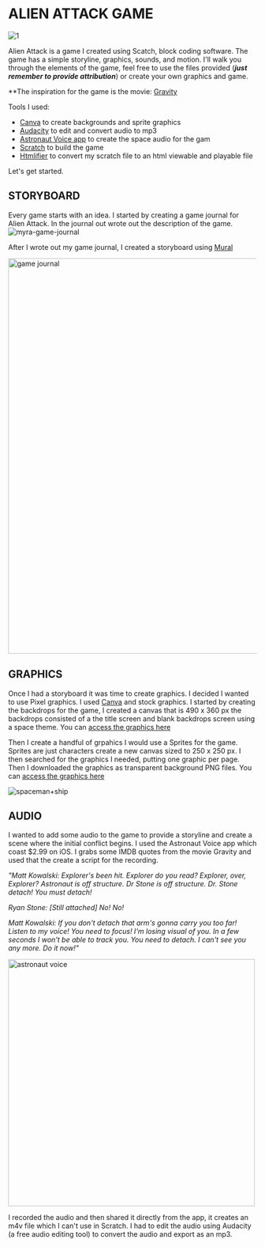 # ALIEN ATTACK GAME

![1](https://user-images.githubusercontent.com/28787937/177619226-62c239df-c123-461b-bd16-927e99d7f9b8.png)

Alien Attack is a game I created using Scatch, block coding software. The game has a simple storyline, graphics, sounds, and motion. 
I'll walk you through the elements of the game, feel free to use the files provided (***just remember to provide attribution***) or create your own graphics and game.  

**The inspiration for the game is the movie: [Gravity](https://youtu.be/OiTiKOy59o4)

Tools I used: 
- [Canva](http://canva.com) to create backgrounds and sprite graphics
- [Audacity](https://www.audacityteam.org/) to edit and convert audio to mp3
- [Astronaut Voice app](https://appgrooves.com/ios/584369584/astronaut-voice/qneo) to create the space audio for the gam
- [Scratch](https://scratch.mit.edu/) to build the game
- [Htmlifier](https://sheeptester.github.io/htmlifier/) to convert my scratch file to an html viewable and playable file

Let's get started. 

## STORYBOARD
Every game starts with an idea. I started by creating a game journal for Alien Attack. In the journal out wrote out the description of the game. 
![myra-game-journal](https://user-images.githubusercontent.com/28787937/177610047-a30cbf12-4d0b-4166-9370-4d793cc4b2e1.jpg)

After I wrote out my game journal, I created a storyboard using [Mural](http://mural.co)

<img width="800" alt="game journal" src="https://user-images.githubusercontent.com/28787937/177614768-bcf35e9e-47c1-4c0c-a91d-d633db2f8be1.png">

## GRAPHICS
Once I had a storyboard it was time to create graphics. I decided I wanted to use Pixel graphics. I used [Canva](https://www.canva.com/) and stock graphics. I started by creating the backdrops for the game, I created a canvas that is 490 x 360 px the backdrops consisted of a the title screen and blank backdrops screen using a space theme. You can [access the graphics here](https://www.canva.com/design/DAFFa6qkJdI/2McFcdiMdbF87_xYTCh2wA/view?utm_content=DAFFa6qkJdI&utm_campaign=designshare&utm_medium=link2&utm_source=sharebutton)

Then I create a handful of grpahics I would use a Sprites for the game. Sprites are just characters create a new canvas sized to 250 x 250 px. I then searched for the graphics I needed, putting one graphic per page. Then I downloaded the graphics as transparent background PNG files. You can [access the graphics here](https://www.canva.com/design/DAFFax_buEg/qVPvRRrkB8LysuwJhCb8Jw/view?utm_content=DAFFax_buEg&utm_campaign=designshare&utm_medium=link2&utm_source=sharebutton) 

![spaceman+ship](https://user-images.githubusercontent.com/28787937/177616538-0be6afd7-d0c9-4b59-b7a8-c41a684d4a2f.png)

## AUDIO
I wanted to add some audio to the game to provide a storyline and create a scene where the initial conflict begins. I used the Astronaut Voice app which coast $2.99 on iOS. I grabs some IMDB quotes from the movie Gravity and used that the create a script for the recording. 

   _"Matt Kowalski: Explorer's been hit. Explorer do you read? Explorer, over, Explorer? Astronaut is off structure. Dr Stone is off structure. Dr. Stone        detach! You must detach!_

   _Ryan Stone: [Still attached] No! No!_

   _Matt Kowalski: If you don't detach that arm's gonna carry you too far! Listen to my voice! You need to focus! I'm losing visual of you. In a few           seconds I won't be able to track you. You need to detach. I can't see you any more. Do it now!"_

<img height="500" alt="astronaut voice" src="https://user-images.githubusercontent.com/28787937/177621095-46aab16e-2125-441f-b139-c69755c9b018.jpeg">

I recorded the audio and then shared it directly from the app, it creates an m4v file which I can't use in Scratch. I had to edit the audio using Audacity (a free audio editing tool) to convert the audio and export as an mp3. 
